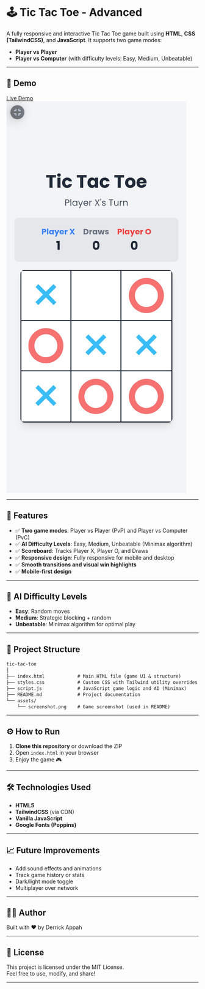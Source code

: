 

# 🕹️ Tic Tac Toe - Advanced

A fully responsive and interactive Tic Tac Toe game built using **HTML**, **CSS (TailwindCSS)**, and **JavaScript**. It supports two game modes:
- **Player vs Player**
- **Player vs Computer** (with difficulty levels: Easy, Medium, Unbeatable)

---

## 📸 Demo

[Live Demo](https://derrickappah.github.io/Tic-tac-toe/)  
![Live Demo](assets/Screenshot.jpg)


---

## 🚀 Features

- ✅ **Two game modes**: Player vs Player (PvP) and Player vs Computer (PvC)
- ✅ **AI Difficulty Levels**: Easy, Medium, Unbeatable (Minimax algorithm)
- ✅ **Scoreboard**: Tracks Player X, Player O, and Draws
- ✅ **Responsive design**: Fully responsive for mobile and desktop
- ✅ **Smooth transitions and visual win highlights**
- ✅ **Mobile-first design**

---

## 🧠 AI Difficulty Levels

- **Easy**: Random moves
- **Medium**: Strategic blocking + random
- **Unbeatable**: Minimax algorithm for optimal play

---

## 📂 Project Structure

```
tic-tac-toe
│
├── index.html            # Main HTML file (game UI & structure)
├── styles.css            # Custom CSS with Tailwind utility overrides
├── script.js             # JavaScript game logic and AI (Minimax)
├── README.md             # Project documentation
└── assets/
    └── screenshot.png    # Game screenshot (used in README)
 ```

---

## ⚙️ How to Run

1. **Clone this repository** or download the ZIP  
2. Open `index.html` in your browser  
3. Enjoy the game 🎮

---

## 🛠️ Technologies Used

- **HTML5**
- **TailwindCSS** (via CDN)
- **Vanilla JavaScript**
- **Google Fonts (Poppins)**

---

## 📈 Future Improvements

- Add sound effects and animations  
- Track game history or stats  
- Dark/light mode toggle  
- Multiplayer over network  

---

## 👨‍💻 Author

Built with ❤️ by Derrick Appah

---

## 📜 License

This project is licensed under the MIT License.  
Feel free to use, modify, and share!


---


